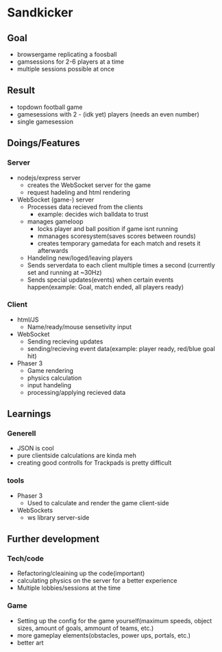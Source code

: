 # Sandkicker

## Goal
- browsergame replicating a foosball
- gamsessions for 2-6 players at a time
- multiple sessions possible at once

## Result
- topdown football game
- gamesessions with 2 - (idk yet) players (needs an even number)
- single gamesession

## Doings/Features

### Server
- nodejs/express server
    - creates the WebSocket server for the game
    - request hadeling and html rendering
- WebSocket (game-) server
    - Processes data recieved from the clients
        - example: decides wich balldata to trust
    - manages gameloop
        - locks player and ball position if game isnt running
        - mmanages scoresystem(saves scores between rounds)
        - creates temporary gamedata for each match and resets it afterwards
    - Handeling new/loged/leaving players
    - Sends serverdata to each client multiple times a second (currently set and running at ~30Hz)
    - Sends special updates(events) when certain events happen(example: Goal, match ended, all players ready)

### Client
- html/JS
    - Name/ready/mouse sensetivity input
- WebSocket
    - Sending recieving updates
    - sending/recieving event data(example: player ready, red/blue goal hit)
- Phaser 3
    - Game rendering
    - physics calculation
    - input handeling
    - processing/applying recieved data

## Learnings

### Generell
- JSON is cool
- pure clientside calculations are kinda meh
- creating good controlls for Trackpads is pretty difficult

### tools
- Phaser 3
    - Used to calculate and render the game client-side
- WebSockets
    - ws library server-side

## Further development

### Tech/code
- Refactoring/cleaining up the code(important)
- calculating physics on the server for a better experience
- Multiple lobbies/sessions at the time

### Game
- Setting up the config for the game yourself(maximum speeds, object sizes, amount of goals, ammount of teams, etc.)
- more gameplay elements(obstacles, power ups, portals, etc.)
- better art